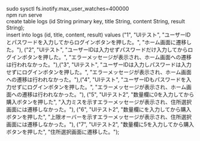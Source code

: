 sudo sysctl fs.inotify.max_user_watches=400000<br>
npm run serve<br>
create table logs (id String primary key, title String, content String, result String);<br>
insert into logs (id, title, content, result) values ("1", "UIテスト", "ユーザーIDとパスワードを入力してからログインボタンを押した。", "ホーム画面に遷移した。"),
("2", "UIテスト", "ユーザーIDは入力せずパスワードだけ入力してからログインボタンを押した。", "エラーメッセージが表示され、ホーム画面への遷移は行われなかった。"),("3", "UIテスト", "ユーザーIDは入力しパスワードは入力せずにログインボタンを押した。", "エラーメッセージが表示され、ホーム画面への遷移は行われなかった。"),("4", "UIテスト", "ユーザーIDもパスワードを入力せずにログインボタンを押した。", "エラーメッセージが表示され、ホーム画面への遷移は行われなかった。"), ("5", "UIテスト2", "数量欄に0を入力してから購入ボタンを押した", "入力ミスを示すエラーメッセージが表示され、住所選択画面には遷移しなかった。"), ("6", "UIテスト2", "数量欄にを入力してから購入ボタンを押した", "上限オーバーを示すエラーメッセージが表示され、住所選択画面には遷移しなかった。"), ("7", "UIテスト2", "数量欄に5を入力してから購入ボタンを押した", "住所選択画面に遷移した。");<br>